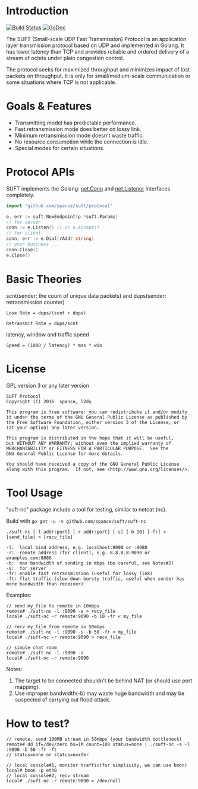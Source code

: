 # Introduction

[![Build Status](https://travis-ci.org/spance/suft.svg)](https://travis-ci.org/spance/suft)
[![GoDoc](https://godoc.org/github.com/spance/suft/protocol?status.svg)](https://godoc.org/github.com/spance/suft/protocol)

The SUFT (Small-scale UDP Fast Transmission) Protocol is an application layer transmission protocol based on UDP and implemented in Golang. It has lower latency than TCP and provides reliable and ordered delivery of a stream of octets under plain congestion control.

The protocol seeks for maximized throughput and minimizes impact of lost packets on throughput. It is only for small/medium-scale communication or some situations where TCP is not applicable.

# Goals & Features

- Transmitting model has predictable performance.
- Fast retransmission mode does better on lossy link.
- Minimum retransmission mode doesn't waste traffic.
- No resource consumption while the connection is idle.
- Special modes for certain situations.

# Protocol APIs

SUFT implements the Golang: [net.Conn](https://golang.org/pkg/net/#Conn) and [net.Listener](https://golang.org/pkg/net/#Listener) interfaces completely.

```go
import "github.com/spance/suft/protocol"

e, err := suft.NewEndpoint(p *suft.Params)
// for server
conn := e.Listen() // or e.Accept()
// for client
conn, err := e.Dial(rAddr string)
// your business ...
conn.Close()
e.Close()
```

# Basic Theories

scnt(sender: the count of unique data packets) and dups(sender: retransmission counter)

```
Lose Rate = dups/(scnt + dups)

Retransmit Rate = dups/scnt
```

latency, window and traffic speed

```
Speed = (1000 / latency) * mss * win
```

# License

GPL version 3 or any later version

    SUFT Protocol
    Copyright (C) 2016  spance, l2dy

    This program is free software: you can redistribute it and/or modify
    it under the terms of the GNU General Public License as published by
    the Free Software Foundation, either version 3 of the License, or
    (at your option) any later version.

    This program is distributed in the hope that it will be useful,
    but WITHOUT ANY WARRANTY; without even the implied warranty of
    MERCHANTABILITY or FITNESS FOR A PARTICULAR PURPOSE.  See the
    GNU General Public License for more details.

    You should have received a copy of the GNU General Public License
    along with this program.  If not, see <http://www.gnu.org/licenses/>.

# Tool Usage

"suft-nc" package include a tool for testing, similar to netcat (nc).

Build with `go get -u -v github.com/spance/suft/suft-nc`

```
./suft-nc [-l addr:port] [-r addr:port] [-s] [-b 10] [-fr] < [send_file] > [recv_file]

-l:  local bind address, e.g. localhost:9090 or :8080
-r:  remote address (for client), e.g. 8.8.8.8:9090 or examples.com:8080
-b:  max bandwidth of sending in mbps (be careful, see Notes#2)
-s:  for server
-fr: enable fast retransmission (useful for lossy link)
-ft: flat traffic (slow down bursty traffic, useful when sender has more bandwidth than receiver)
```

Examples:

```
// send my_file to remote in 10mbps
remote# ./suft-nc -l :9090 -s > recv_file
local# ./suft-nc -r remote:9090 -b 10 -fr < my_file
```

```
// recv my_file from remote in 50mbps
remote# ./suft-nc -l :9090 -s -b 50 -fr < my_file
local# ./suft-nc -r remote:9090 > recv_file
```

```
// simple chat room
remote# ./suft-nc -l :9090 -s
local# ./suft-nc -r remote:9090
```

Notes:

1. The target to be connected shouldn't be behind NAT (or should use port mapping).
2. Use improper bandwidth(-b) may waste huge bandwidth and may be suspected of carrying out flood attack.

# How to test?

```
// remote, send 100MB stream in 50mbps (your bandwidth bottleneck)
remote# dd if=/dev/zero bs=1M count=100 status=none | ./suft-nc -s -l :9090 -b 50 -fr -ft
// status=none or status=noxfer

// local console#1, monitor traffic(for simplicity, we can use bmon)
local# bmon -p eth0
// local console#2, recv stream
local# ./suft-nc -r remote:9090 > /dev/null
```
